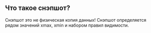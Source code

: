 ## Что такое снэпшот?
Снэпшот это не физическая копия данных!
Снэпшот определяется рядом значений xmax, xmin и набором правил видимости.

